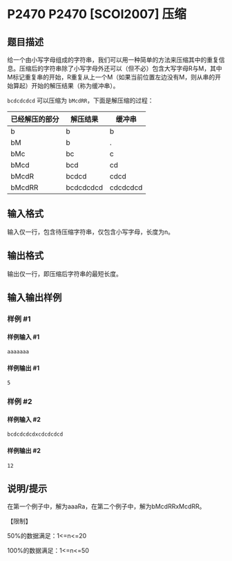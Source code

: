 # P2470 P2470 [SCOI2007] 压缩

## 题目描述

给一个由小写字母组成的字符串，我们可以用一种简单的方法来压缩其中的重复信息。压缩后的字符串除了小写字母外还可以（但不必）包含大写字母R与M，其中M标记重复串的开始，R重复从上一个M（如果当前位置左边没有M，则从串的开始算起）开始的解压结果（称为缓冲串）。


`bcdcdcdcd` 可以压缩为 `bMcdRR`，下面是解压缩的过程：


已经解压的部分|解压结果|缓冲串
---|---|---
b|b|b
bM|b|.
bMc|bc|c
bMcd|bcd|cd
bMcdR|bcdcd|cdcd
bMcdRR|bcdcdcdcd|cdcdcdcd



## 输入格式

输入仅一行，包含待压缩字符串，仅包含小写字母，长度为n。


## 输出格式

输出仅一行，即压缩后字符串的最短长度。


## 输入输出样例

### 样例 #1

#### 样例输入 #1

```
aaaaaaa
```

#### 样例输出 #1

```
5
```

### 样例 #2

#### 样例输入 #2

```
bcdcdcdcdxcdcdcdcd
```

#### 样例输出 #2

```
12
```

## 说明/提示

在第一个例子中，解为aaaRa，在第二个例子中，解为bMcdRRxMcdRR。


【限制】

50%的数据满足：1<=n<=20

 
100%的数据满足：1<=n<=50


